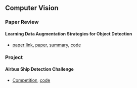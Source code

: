 ## Computer Vision
### Paper Review
#### Learning Data Augmentation Strategies for Object Detection
- [paper link](https://arxiv.org/abs/1906.11172), [paper](https://github.com/So-chankyun/Inhabas_Deeplearning_Study.git/소찬균/papers/Learning_Data_Augmentation_Strategies_for_Object_Detection.pdf), [summary](https://fragrant-top-41c.notion.site/Learning-Data-Augmentation-Strategies-for-Object-detection-e45fcc03bd08495cbb08139405ff01bc), [code](https://github.com/harpalsahota/bbaug)

### Project
#### Airbus Ship Detection Challenge
- [Competition](https://www.kaggle.com/competitions/airbus-ship-detection), [code](https://github.com/So-chankyun/airbus-ship-detection) 
